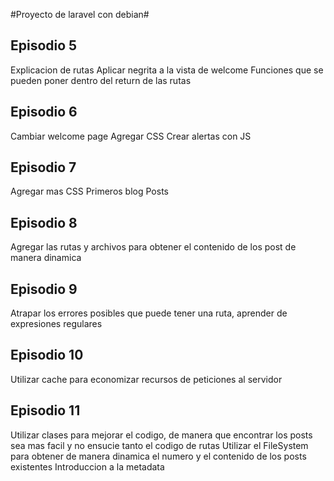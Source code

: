 #Proyecto de laravel con debian#

## Episodio 5
Explicacion de rutas
Aplicar negrita a la vista de welcome
Funciones que se pueden poner dentro del return de las rutas

## Episodio 6

Cambiar welcome page
Agregar CSS
Crear alertas con JS


## Episodio 7
Agregar mas CSS
Primeros blog Posts

## Episodio 8
Agregar las rutas y archivos para obtener el contenido de los post de manera dinamica


## Episodio 9
Atrapar los errores posibles que puede tener una ruta, aprender de expresiones regulares

## Episodio 10
Utilizar cache para economizar recursos de peticiones al servidor

## Episodio 11
Utilizar clases para mejorar el codigo, de manera que encontrar los posts sea mas facil y no ensucie tanto el codigo de rutas
Utilizar el FileSystem para obtener de manera dinamica el numero y el contenido de los posts existentes
Introduccion a la metadata

